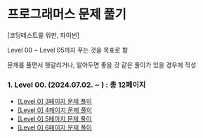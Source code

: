 # 프로그래머스 문제 풀기
[코딩테스트를 위한, 파이썬]

Level 00 ~ Level 05까지 푸는 것을 목표로 함
</hr>
문제를 풀면서 헷갈리거나, 알아두면 좋을 것 같은 풀이가 있을 경우에 작성


### 1. Level 00. (2024.07.02. ~ ) : 총 12페이지
- [[Level 0] 3페이지 문제 풀이](https://github.com/miinseo324/programmers_python/blob/cae0212ce288823368e38131c8d23825688f7225/level0_day3.ipynb)
- [[Level 0] 4페이지 문제 풀이](https://github.com/miinseo324/programmers_python/blob/cae0212ce288823368e38131c8d23825688f7225/level0_day4.ipynb)
- [[Level 0] 5페이지 문제 풀이](https://github.com/miinseo324/programmers_python/blob/e3c119ad8e4fc026ebb5af50ef34318fe5429ab6/level0_day5.ipynb)
- [[Level 0] 6페이지 문제 풀이](https://github.com/miinseo324/programmers_python/blob/e7f67b78f889014fb1578ae1fe0fc84bc4d5d0d5/level0_day6.ipynb)
